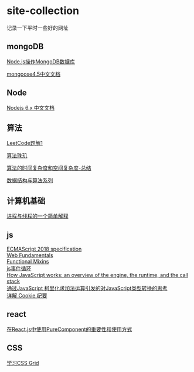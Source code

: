 # site-collection
记录一下平时一些好的网址

## mongoDB
[Node.js操作MongoDB数据库](https://segmentfault.com/a/1190000004057550)

[mongoose4.5中文文档](https://mongoose.shujuwajue.com/guide/schemas.html)


## Node
[Nodejs 6.x 中文文档](https://pinggod.gitbooks.io/nodejs-doc-in-chinese/content/doc/buffer.html)


## 算法
[LeetCode题解1](https://siddontang.gitbooks.io/leetcode-solution/content/)

[算法珠玑](https://soulmachine.gitbooks.io/algorithm-essentials/content/java/linear-list/array/remove-duplicates-from-sorted-array-ii.html)

[算法的时间复杂度和空间复杂度-总结](http://blog.csdn.net/zolalad/article/details/11848739)

[数据结构与算法系列](http://www.cnblogs.com/skywang12345/p/3603935.html)


## 计算机基础
[进程与线程的一个简单解释](http://www.ruanyifeng.com/blog/2013/04/processes_and_threads.html)


## js
[ECMAScript 2018 specification](https://tc39.github.io/ecma262/#sec-numbers-and-dates)  
[Web Fundamentals](https://developers.google.com/web/fundamentals/)  
[Functional Mixins](https://medium.com/javascript-scene/functional-mixins-composing-software-ffb66d5e731c)  
[js事件循环](https://www.youtube.com/watch?v=8aGhZQkoFbQ)  
[How JavaScript works: an overview of the engine, the runtime, and the call stack](https://blog.sessionstack.com/how-does-javascript-actually-work-part-1-b0bacc073cf)    
[通过JavaScript 柯里化求加法运算引发的对JavaScript类型转换的思考](http://blog.csdn.net/u010533180/article/details/55045803)   
[详解 Cookie 纪要](https://jeffjade.com/2016/10/31/115-summary-of-cookie/)

## react
[在React.js中使用PureComponent的重要性和使用方式](http://www.zcfy.cc/article/why-and-how-to-use-purecomponent-in-react-js-60devs-2344.html)


## CSS
[学习CSS Grid](http://www.w3cplus.com/css/learncssgrid.html)
